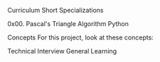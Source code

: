 Curriculum
Short Specializations

0x00. Pascal's Triangle
Algorithm Python

Concepts
For this project, look at these concepts:

Technical Interview
General Learning